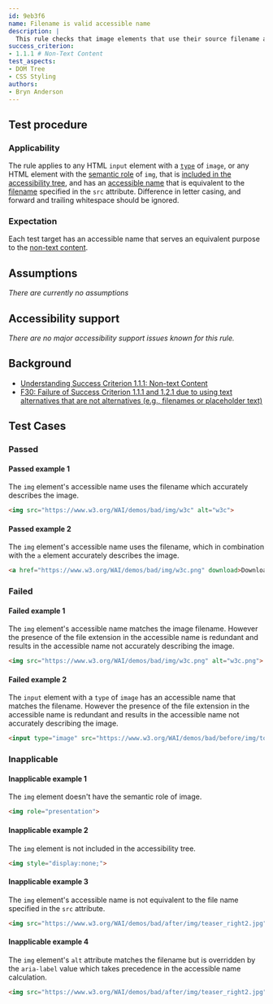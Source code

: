 ```yaml
---
id: 9eb3f6
name: Filename is valid accessible name
description: |
  This rule checks that image elements that use their source filename as their accessible name do so without loss of information to the user.
success_criterion:
- 1.1.1 # Non-Text Content
test_aspects:
- DOM Tree
- CSS Styling
authors:
- Bryn Anderson
---
```


## Test procedure

### Applicability

The rule applies to any HTML `input` element with a [`type`](https://www.w3.org/TR/html/sec-forms.html#dom-htmlinputelement-type) of `image`, or any HTML element with the [semantic role](#semantic-role) of `img`, that is [included in the accessibility tree](#included-in-the-accessibility-tree), and has an [accessible name](#accessible-name) that is equivalent to the [filename](#filename) specified in the `src` attribute. Difference in letter casing, and forward and trailing whitespace should be ignored.

### Expectation

Each test target has an accessible name that serves an equivalent purpose to the [non-text content](https://www.w3.org/TR/WCAG21/#dfn-non-text-content).

## Assumptions

*There are currently no assumptions*

## Accessibility support

 *There are no major accessibility support issues known for this rule.*

## Background

- [Understanding Success Criterion 1.1.1: Non-text Content](https://www.w3.org/WAI/WCAG21/Understanding/non-text-content.html)
- [F30: Failure of Success Criterion 1.1.1 and 1.2.1 due to using text alternatives that are not alternatives (e.g., filenames or placeholder text)](https://www.w3.org/WAI/WCAG21/Techniques/failures/F30)

## Test Cases

### Passed

#### Passed example 1

The `img` element's accessible name uses the filename which accurately describes the image.

```html
<img src="https://www.w3.org/WAI/demos/bad/img/w3c" alt="w3c">
```

#### Passed example 2

The `img` element's accessible name uses the filename, which in combination with the `a` element accurately describes the image.

```html
<a href="https://www.w3.org/WAI/demos/bad/img/w3c.png" download>Download <img src="w3c.png" alt="w3c.png"></a>
```

### Failed

#### Failed example 1

The `img` element's accessible name matches the image filename. However the presence of the file extension in the accessible name is redundant and results in the accessible name not accurately describing the image.

```html
<img src="https://www.w3.org/WAI/demos/bad/img/w3c.png" alt="w3c.png">
```

#### Failed example 2

The `input` element with a `type` of `image` has an accessible name that matches the filename. However the presence of the file extension in the accessible name is redundant and results in the accessible name not accurately describing the image.

```html
<input type="image" src="https://www.w3.org/WAI/demos/bad/before/img/top_weather.gif" alt="top_weather.gif">
```

### Inapplicable

#### Inapplicable example 1

The `img` element doesn't have the semantic role of image.

```html
<img role="presentation">
```

#### Inapplicable example 2

The `img` element is not included in the accessibility tree.

```html
<img style="display:none;">
```

#### Inapplicable example 3

The `img` element's accessible name is not equivalent to the file name specified in the `src` attribute.

```html
<img src="https://www.w3.org/WAI/demos/bad/after/img/teaser_right2.jpg" alt="modanna lily">
```

#### Inapplicable example 4

The `img` element's `alt` attribute matches the filename but is overridden by the `aria-label` value which takes precedence in the accessible name calculation.

```html
<img src="https://www.w3.org/WAI/demos/bad/after/img/teaser_right2.jpg" alt="teaser_right2.jpg" aria-label="modanna lily">
```
